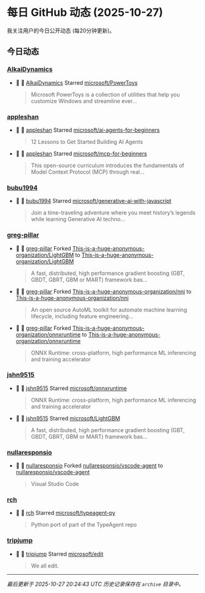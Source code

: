 # 每日 GitHub 动态 (2025-10-27)

我关注用户的今日公开动态 (每20分钟更新)。

## 今日动态

### [AlkaiDynamics](https://github.com/AlkaiDynamics)
- 🌟 👤 [AlkaiDynamics](https://github.com/AlkaiDynamics) Starred [microsoft/PowerToys](https://github.com/microsoft/PowerToys)
  > Microsoft PowerToys is a collection of utilities that help you customize Windows and streamline ever...

### [appleshan](https://github.com/appleshan)
- 🌟 👤 [appleshan](https://github.com/appleshan) Starred [microsoft/ai-agents-for-beginners](https://github.com/microsoft/ai-agents-for-beginners)
  > 12 Lessons to Get Started Building AI Agents
- 🌟 👤 [appleshan](https://github.com/appleshan) Starred [microsoft/mcp-for-beginners](https://github.com/microsoft/mcp-for-beginners)
  > This open-source curriculum introduces the fundamentals of Model Context Protocol (MCP) through real...

### [bubu1994](https://github.com/bubu1994)
- 🌟 👤 [bubu1994](https://github.com/bubu1994) Starred [microsoft/generative-ai-with-javascript](https://github.com/microsoft/generative-ai-with-javascript)
  > Join a time-traveling adventure where you meet history’s legends while learning Generative AI techno...

### [greg-pillar](https://github.com/greg-pillar)
- 🍴 👤 [greg-pillar](https://github.com/greg-pillar) Forked [This-is-a-huge-anonymous-organization/LightGBM](https://github.com/This-is-a-huge-anonymous-organization/LightGBM) to [This-is-a-huge-anonymous-organization/LightGBM](https://github.com/This-is-a-huge-anonymous-organization/LightGBM)
  > A fast, distributed, high performance gradient boosting (GBT, GBDT, GBRT, GBM or MART) framework bas...
- 🍴 👤 [greg-pillar](https://github.com/greg-pillar) Forked [This-is-a-huge-anonymous-organization/nni](https://github.com/This-is-a-huge-anonymous-organization/nni) to [This-is-a-huge-anonymous-organization/nni](https://github.com/This-is-a-huge-anonymous-organization/nni)
  > An open source AutoML toolkit for automate machine learning lifecycle, including feature engineering...
- 🍴 👤 [greg-pillar](https://github.com/greg-pillar) Forked [This-is-a-huge-anonymous-organization/onnxruntime](https://github.com/This-is-a-huge-anonymous-organization/onnxruntime) to [This-is-a-huge-anonymous-organization/onnxruntime](https://github.com/This-is-a-huge-anonymous-organization/onnxruntime)
  > ONNX Runtime: cross-platform, high performance ML inferencing and training accelerator

### [jshn9515](https://github.com/jshn9515)
- 🌟 👤 [jshn9515](https://github.com/jshn9515) Starred [microsoft/onnxruntime](https://github.com/microsoft/onnxruntime)
  > ONNX Runtime: cross-platform, high performance ML inferencing and training accelerator
- 🌟 👤 [jshn9515](https://github.com/jshn9515) Starred [microsoft/LightGBM](https://github.com/microsoft/LightGBM)
  > A fast, distributed, high performance gradient boosting (GBT, GBDT, GBRT, GBM or MART) framework bas...

### [nullaresponsio](https://github.com/nullaresponsio)
- 🍴 👤 [nullaresponsio](https://github.com/nullaresponsio) Forked [nullaresponsio/vscode-agent](https://github.com/nullaresponsio/vscode-agent) to [nullaresponsio/vscode-agent](https://github.com/nullaresponsio/vscode-agent)
  > Visual Studio Code

### [rch](https://github.com/rch)
- 🌟 👤 [rch](https://github.com/rch) Starred [microsoft/typeagent-py](https://github.com/microsoft/typeagent-py)
  > Python port of part of the TypeAgent repo

### [tripjump](https://github.com/tripjump)
- 🌟 👤 [tripjump](https://github.com/tripjump) Starred [microsoft/edit](https://github.com/microsoft/edit)
  > We all edit.


---
*最后更新于 2025-10-27 20:24:43 UTC*
*历史记录保存在 `archive` 目录中。*
